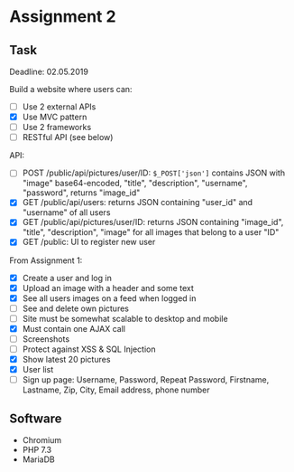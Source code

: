 # Assignment 2

## Task

Deadline: 02.05.2019

Build a website where users can:
* [ ] Use 2 external APIs
* [X] Use MVC pattern
* [ ] Use 2 frameworks
* [ ] RESTful API (see below)

API:
* [ ] POST /public/api/pictures/user/ID: `$_POST['json']` contains JSON with "image" base64-encoded, "title", "description", "username", "password", returns "image_id"
* [X] GET /public/api/users: returns JSON containing "user_id" and "username" of all users
* [X] GET /public/api/pictures/user/ID: returns JSON containing "image_id", "title", "description", "image" for all images that belong to a user "ID"
* [X] GET /public: UI to register new user

From Assignment 1:
* [X] Create a user and log in
* [X] Upload an image with a header and some text
* [X] See all users images on a feed when logged in
* [ ] See and delete own pictures
* [ ] Site must be somewhat scalable to desktop and mobile
* [X] Must contain one AJAX call
* [ ] Screenshots
* [ ] Protect against XSS & SQL Injection
* [X] Show latest 20 pictures
* [X] User list
* [ ] Sign up page: Username, Password, Repeat Password, Firstname, Lastname, Zip, City, Email address, phone number

## Software

* Chromium
* PHP 7.3
* MariaDB
